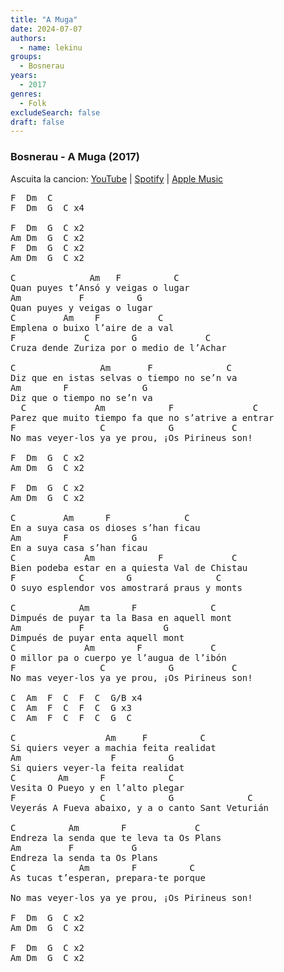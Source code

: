 ```yaml
---
title: "A Muga"
date: 2024-07-07
authors:
  - name: lekinu
groups:
  - Bosnerau
years:
  - 2017
genres:
  - Folk
excludeSearch: false
draft: false
---
```


### Bosnerau - A Muga (2017)

Ascuita la cancion: [YouTube](https://www.youtube.com/watch?v=nhNieuOHTVU) | [Spotify](https://open.spotify.com/track/2I9PyEgzqzV91FEiJW0FK8?si=f61f5ce60910422e) | [Apple Music](https://music.apple.com/es/album/a-muga/1440719395?i=1440719402)

<pre>
F  Dm  C
F  Dm  G  C x4

F  Dm  G  C x2 
Am Dm  G  C x2
F  Dm  G  C x2
Am Dm  G  C x2

C              Am   F          C
Quan puyes t’Ansó y veigas o lugar
Am           F          G
Quan puyes y veigas o lugar
C         Am    F           C
Emplena o buixo l’aire de a val
F             C        G             C
Cruza dende Zuriza por o medio de l’Achar

C                Am       F              C
Diz que en istas selvas o tiempo no se’n va
Am        F              G
Diz que o tiempo no se’n va
  C             Am            F               C
Parez que muito tiempo fa que no s’atrive a entrar
F                C            G           C
No mas veyer‐los ya ye prou, ¡Os Pirineus son!

F  Dm  G  C x2 
Am Dm  G  C x2

F  Dm  G  C x2 
Am Dm  G  C x2

C         Am      F              C
En a suya casa os dioses s’han ficau
Am        F            G 
En a suya casa s’han ficau
C             Am            F             C
Bien podeba estar en a quiesta Val de Chistau
F            C        G                C
O suyo esplendor vos amostrará praus y monts

C            Am        F              C
Dimpués de puyar ta la Basa en aquell mont
Am           F               G
Dimpués de puyar enta aquell mont
C             Am        F             C
O millor pa o cuerpo ye l’augua de l’ibón
F                C            G           C
No mas veyer‐los ya ye prou, ¡Os Pirineus son!

C  Am  F  C  F  C  G/B x4
C  Am  F  C  F  C  G x3
C  Am  F  C  F  C  G  C

C                 Am     F          C
Si quiers veyer a machia feita realidat
Am                 F          G
Si quiers veyer‐la feita realidat
C        Am      F            C
Vesita O Pueyo y en l’alto plegar
F                C            G              C 
Veyerás A Fueva abaixo, y a o canto Sant Veturián

C          Am        F             C
Endreza la senda que te leva ta Os Plans
Am         F           G
Endreza la senda ta Os Plans
C            Am        F          C
As tucas t’esperan, prepara‐te porque

No mas veyer‐los ya ye prou, ¡Os Pirineus son!

F  Dm  G  C x2 
Am Dm  G  C x2

F  Dm  G  C x2 
Am Dm  G  C x2
</pre>
